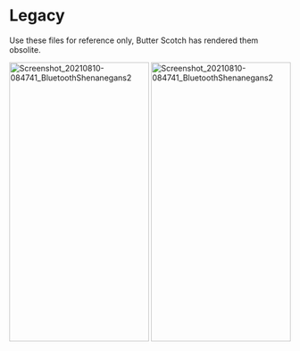 # Legacy
Use these files for reference only, Butter Scotch has rendered them obsolite.
<p float="left">
  <img src="https://user-images.githubusercontent.com/77077715/132693821-5caff48e-5c7f-4268-8d29-f0ec3e5e06dc.jpg" alt="Screenshot_20210810-084741_BluetoothShenanegans2" width="250" height="500">
  <img src="https://user-images.githubusercontent.com/77077715/132694495-d80456a3-09fc-4576-a91b-745ca2f0cf44.jpg" alt="Screenshot_20210810-084741_BluetoothShenanegans2" width="250" height="500">
</p>
